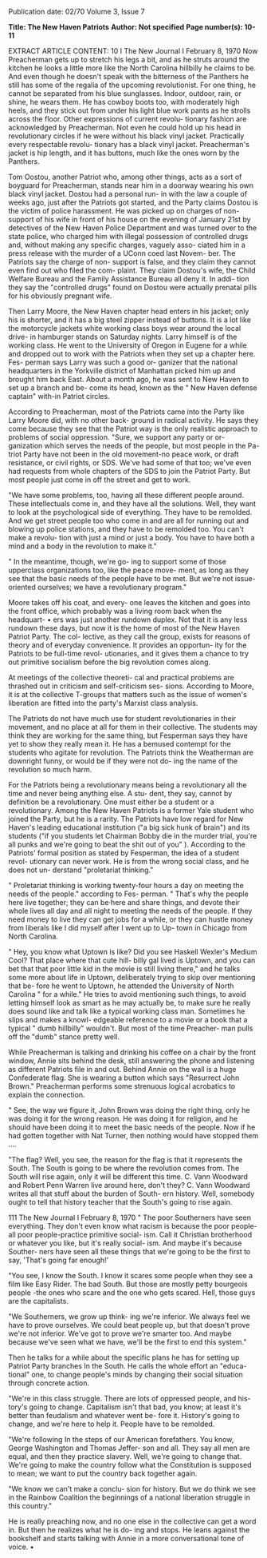 Publication date: 02/70
Volume 3, Issue 7

**Title: The New Haven Patriots**
**Author:  Not specified**
**Page number(s): 10-11**

EXTRACT ARTICLE CONTENT:
10 I The New Journal I February 8, 1970 
Now Preacherman gets up to stretch 
his legs a bit, and as he struts around 
the kitchen he looks a little more like the 
North Carolina hillbilly he claims to be. 
And even though he doesn't speak with 
the bitterness of the Panthers he still 
has some of the regalia of the upcoming 
revolutionist. For one thing, he cannot 
be separated from his blue sunglasses. 
Indoor, outdoor, rain, or shine, he wears 
them. He has cowboy boots too, with 
moderately high heels, and they stick 
out from under his light blue work pants 
as he strolls across the floor. 
Other expressions of current revolu-
tionary fashion are acknowledged by 
Preacherman. Not even he could hold 
up his head in revolutionary circles if 
he were without his black vinyl jacket. 
Practically every respectable revolu-
tionary has a black vinyl jacket. 
Preacherman's jacket is hip length, 
and it has buttons, much like the ones 
worn by the Panthers. 

Tom Oostou, another Patriot who, 
among other things, acts as a sort of 
boyguard for Preacherman, stands near 
him in a doorway wearing his own black 
vinyl jacket. Dostou had a personal run-
in with the law a couple of weeks ago, 
just after the Patriots got started, and 
the Party claims Dostou is the victim of 
police harassment. He was picked up 
on charges of non-support of his wife 
in front of his house on the evening of 
January 21st by detectives of the New 
Haven Police Department and was 
turned over to the state police, who 
charged him with illegal possession of 
controlled drugs and, without making 
any specific charges, vaguely asso-
ciated him in a press release with the 
murder of a UConn coed last Novem-
ber. The Patriots say the charge of non-
support is false, and they claim they 
cannot even find out who filed the com-
plaint. They claim Dostou's wife, the 
Child Welfare Bureau and the Family 
Assistance Bureau all deny it. In addi-
tion they say the "controlled drugs" 
found on Dostou were actually prenatal 
pills for his obviously pregnant wife. 

Then Larry Moore, the New Haven 
chapter head enters in his jacket; only 
his is shorter, and it has a big steel 
zipper instead of buttons. It is a lot like 
the motorcycle jackets white working 
class boys wear around the local drive-
in hamburger stands on Saturday 
nights. Larry himself is of the working 
class. He went to the University of 
Oregon in Eugene for a while and 
dropped out to work with the Patriots 
when they set up a chapter here. Fes-
perman says Larry was such a good or-
ganizer that the national headquarters 
in the Yorkville district of Manhattan 
picked him up and brought him back 
East. About a month ago, he was sent to 
New Haven to set up a branch and be-
come its head, known as the " New 
Haven defense captain" with-in Patriot 
circles. 

According to Preacherman, most of 
the Patriots came into the Party like 
Larry Moore did, with no other back-
ground in radical activity. He says they 
come because they see that the Patriot 
way is the only realistic approach to 
problems of social oppression. 
"Sure, we support any party or or-
ganization which serves the needs of 
the people, but most people in the Pa-
triot Party have not been in the old 
movement-no peace work, or draft 
resistance, or civil rights, or SDS. We've 
had some of that too; we've even had 
requests from whole chapters of the 
SDS to join the Patriot Party. But most 
people just come in off the street and 
get to work. 

"We have some problems, too, having 
all these different people around. These 
intellectuals come in, and they have all 
the solutions. Well, they want to look 
at the psychological side of everything. 
They have to be remolded. And we get 
street people too who come in and are 
all for running out and blowing up 
police stations, and they have to be 
remolded too. You can't make a revolu-
tion with just a mind or just a body. 
You have to have both a mind and a 
body in the revolution to make it." 

" In the meantime, though, we're go-
ing to support some of those upperclass 
organizations too, like the peace move-
ment, as long as they see that the basic 
needs of the people have to be met. But 
we're not issue-oriented ourselves; we 
have a revolutionary program." 

Moore takes off his coat, and every-
one leaves the kitchen and goes into 
the front office, which probably was a 
living room back when the headquart-
• ers was just another rundown duplex. 
Not that it is any less rundown these 
days, but now it is the home of most of 
the New Haven Patriot Party. The col-
lective, as they call the group, exists 
for reasons of theory and of everyday 
convenience. It provides an opportun-
ity for the Patriots to be full-time revol-
utionaries, and it gives them a chance 
to try out primitive socialism before 
the big revolution comes along. 

At meetings of the collective theoreti-
cal and practical problems are thrashed 
out in criticism and self-criticism ses-
sions. According to Moore, it is at the 
collective T-groups that matters such 
as the issue of women's liberation are 
fitted into the party's Marxist class 
analysis. 

The Patriots do not have much use 
for student revolutionaries in their 
movement, and no place at all for them 
in their collective. The students may 
think they are working for the same 
thing, but Fesperman says they have 
yet to show they really mean it. He has a 
bemused contempt for the students who 
agitate for revolution. The Patriots 
think the Weatherman are downright 
funny, or would be if they were not do-
ing the name of the revolution so much 
harm. 

For the Patriots being a revolutionary 
means being a revolutionary all the time 
and never being anything else. A stu-
dent, they say, cannot by definition be a 
revolutionary. One must either be a 
student or a revolutionary. Among the 
New Haven Patriots is a former Yale 
student who joined the Party, but he is 
a rarity. The Patriots have low regard 
for New Haven's leading educational 
institution ("a big sick hunk of brain") 
and its students ("if you students let 
Chairman Bobby die in the murder trial, 
you're all punks and we're going to beat 
the shit out of you" ). According to the 
Patriots' formal position as stated by 
Fesperman, the idea of a student revol-
utionary can never work. He is from the 
wrong social class, and he does not un-
derstand "proletariat thinking." 

" Proletariat thinking is working 
twenty-four hours a day on meeting the 
needs of the people." according to Fes-
perman. " That's why the people here 
live together; they can be·here and 
share things, and devote their whole 
lives all day and all night to meeting the 
needs of the people. If they need money 
to live they can get jobs for a while, or 
they can hustle money from liberals 
like I did myself after I went up to Up-
town in Chicago from North Carolina. 

" Hey, you know what Uptown is like? 
Did you see Haskell Wexler's Medium 
Cool? That place where that cute hill-
billy gal lived is Uptown, and you can 
bet that that poor little kid in the movie 
is still living there," and he talks some 
more about life in Uptown, deliberately 
trying to skip over mentioning that be-
fore he went to Uptown, he attended the 
University of North Carolina " for a 
while." He tries to avoid mentioning 
such things, to avoid letting himself 
look as smart as he may actually be, to 
make sure he really does sound like and 
talk like a typical working class man. 
Sometimes he slips and makes a knowl-
edgeable reference to a movie or a 
book that a typical " dumb hillbilly" 
wouldn't. But most of the time Preacher-
man pulls off the "dumb" stance pretty 
well. 

While Preacherman is talking and 
drinking his coffee on a chair by the 
front window, Annie sits behind the 
desk, still answering the phone and 
listening as different Patriots file in and 
out. Behind Annie on the wall is a huge 
Confederate flag. She is wearing a 
button which says "Resurrect John 
Brown." Preacherman performs some 
strenuous logical acrobatics to explain 
the connection. 

" See, the way we figure it, John 
Brown was doing the right thing, only 
he was doing it for the wrong reason. 
He was doing it for religion, and he 
should have been doing it to meet the 
basic needs of the people. Now if he 
had gotten together with Nat Turner, 
then nothing would have stopped 
them .... 

"The flag? Well, you see, the reason 
for the flag is that it represents the 
South. The South is going to be where 
the revolution comes from. The South 
will rise again, only it will be different 
this time. C. Vann Woodward and 
Robert Penn Warren live around here, 
don't they? C. Vann Woodward writes 
all that stuff about the burden of South-
ern history. Well, somebody ought to 
tell that history teacher that the South's 
going to rise again. 


111 The New Journal I February 8, 1970 
" The poor Southerners have seen 
everything. They don't even know what 
racism is because the poor people-all 
poor people-practice primitive social-
ism. Call it Christian brotherhood or 
whatever you like, but it's really social-
ism. And maybe it's because Souther-
ners have seen all these things that 
we're going to be the first to say, 'That's 
going far enough!' 

"You see, I know the South. I know it 
scares some people when they see a 
film like Easy Rider. The bad South. But 
those are mostly petty bourgeois people 
-the ones who scare and the one who 
gets scared. Hell, those guys are the 
capitalists. 

"We Southerners, we grow up think-
ing we're inferior. We always feel we 
have to prove ourselves. We could beat 
people up, but that doesn't prove we're 
not inferior. We've got to prove we're 
smarter too. And maybe because we've 
seen what we have, we'll be the first to 
end this system." 

Then he talks for a while about the 
specific plans he has for setting up 
Patriot Party branches In the South. 
He calls the whole effort an "educa-
tional" one, to change people's minds 
by changing their social situation 
through concrete action. 

"We're in this class struggle. There 
are lots of oppressed people, and his-
tory's going to change. Capitalism isn't 
that bad, you know; at least it's better 
than feudalism and whatever went be-
fore it. History's going to change, and 
we're here to help it. People have to 
be remolded. 

"We're following In the steps of our 
American forefathers. You know, 
George Washington and Thomas Jeffer-
son and all. They say all men are equal, 
and then they practice slavery. Well, 
we're going to change that. We're going 
to make the country follow what the 
Constitution is supposed to mean; we 
want to put the country back together 
again. 

"We know we can't make a conclu-
sion for history. But we do think we see 
in the Rainbow Coalition the beginnings 
of a national liberation struggle in this 
country." 

He is really preaching now, and no 
one else in the collective can get a word 
in. But then he realizes what he is do-
ing and stops. He leans against the 
bookshelf and starts talking with Annie 
in a more conversational tone of voice. •